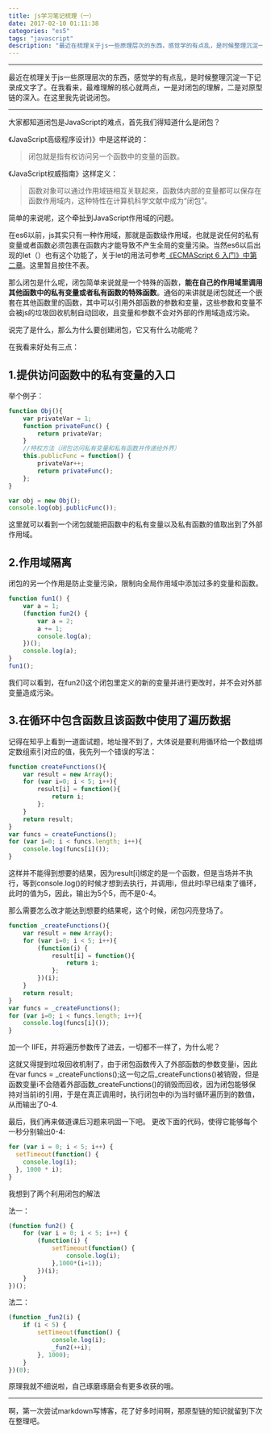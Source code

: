 ```yaml
---
title: js学习笔记梳理（一）
date: 2017-02-10 01:11:38
categories: "es5"
tags: "javascript"
description: "最近在梳理关于js一些原理层次的东西，感觉学的有点乱，是时候整理沉淀一下记录成文字了。在我看来，最难理解的核心就两点，一是对闭包的理解，二是对原型链的深入。"
---
```


---

最近在梳理关于js一些原理层次的东西，感觉学的有点乱，是时候整理沉淀一下记录成文字了。在我看来，最难理解的核心就两点，一是对闭包的理解，二是对原型链的深入。在这里我先说说闭包。

---

大家都知道闭包是JavaScript的难点，首先我们得知道什么是闭包？

《JavaScript高级程序设计)》中是这样说的：
>闭包就是指有权访问另一个函数中的变量的函数。

《JavaScript权威指南》这样定义：
>函数对象可以通过作用域链相互关联起来，函数体内部的变量都可以保存在函数作用域内，这种特性在计算机科学文献中成为“闭包”。

简单的来说呢，这个牵扯到JavaScript作用域的问题。

在es6以前，js其实只有一种作用域，那就是函数级作用域，也就是说任何的私有变量或者函数必须包裹在函数内才能导致不产生全局的变量污染。当然es6以后出现的let（）也有这个功能了，关于let的用法可参考[《ECMAScript 6 入门》中第二章](http://es6.ruanyifeng.com/#docs/let)。这里暂且按住不表。

那么闭包是什么呢，闭包简单来说就是一个特殊的函数，**能在自己的作用域里调用其他函数中的私有变量或者私有函数的特殊函数**。通俗的来讲就是闭包就还一个嵌套在其他函数里的函数，其中可以引用外部函数的参数和变量，这些参数和变量不会被js的垃圾回收机制自动回收，且变量和参数不会对外部的作用域造成污染。

说完了是什么，那么为什么要创建闭包，它又有什么功能呢？

在我看来好处有三点：

1.提供访问函数中的私有变量的入口
---

举个例子：

```javascript
function Obj(){
    var privateVar = 1;
    function privateFunc() {
        return privateVar;
    }
    //特权方法（闭包访问私有变量和私有函数并传递给外界）
    this.publicFunc = function() {
        privateVar++;
        return privateFunc();
    };
}

var obj = new Obj();
console.log(obj.publicFunc());
```

这里就可以看到一个闭包就能把函数中的私有变量以及私有函数的值取出到了外部作用域。

2.作用域隔离
---

闭包的另一个作用是防止变量污染，限制向全局作用域中添加过多的变量和函数。

```javascript
function fun1() {
    var a = 1;
    (function fun2() {
        var a = 2;
        a += 1;
        console.log(a);
    })();
    console.log(a);
}
fun1();
```

我们可以看到，在fun2()这个闭包里定义的新的变量并进行更改时，并不会对外部变量造成污染。

3.在循环中包含函数且该函数中使用了遍历数据
---

记得在知乎上看到一道面试题，地址搜不到了，大体说是要利用循环给一个数组绑定数组索引对应的值，我先列一个错误的写法：

```javascript
function createFunctions(){
    var result = new Array();
    for (var i=0; i < 5; i++){
        result[i] = function(){
            return i;
        };
    }
    return result;
}
var funcs = createFunctions();
for (var i=0; i < funcs.length; i++){
    console.log(funcs[i]());
}
```

这样并不能得到想要的结果，因为result[i]绑定的是一个函数，但是当场并不执行，等到console.log()的时候才想到去执行，并调用i，但此时i早已结束了循环，此时的值为5，因此，输出为5个5，而不是0-4。

那么需要怎么改才能达到想要的结果呢，这个时候，闭包闪亮登场了。

```javascript
function _createFunctions(){
    var result = new Array();
    for (var i=0; i < 5; i++){
        (function(i) {
            result[i] = function(){
                return i;
            };
        })(i);
    }
    return result;
}
var funcs = _createFunctions();
for (var i=0; i < funcs.length; i++){
    console.log(funcs[i]());
}
```

加一个 IIFE，并将遍历参数传了进去，一切都不一样了，为什么呢？

这就又得提到垃圾回收机制了，由于闭包函数传入了外部函数的参数变量i，因此在var funcs = \_createFunctions();这一句之后\_createFunctions()被销毁，但是函数变量i不会随着外部函数_createFunctions()的销毁而回收，因为闭包能够保持对当前i的引用，于是在真正调用时，执行闭包中的i为当时循环遍历到的数值，从而输出了0-4.

最后，我们再来做道课后习题来巩固一下吧。
更改下面的代码，使得它能够每个一秒分别输出0-4:

```javascript
for (var i = 0; i < 5; i++) {
  setTimeout(function() {
    console.log(i);
  }, 1000 * i);
}
```

我想到了两个利用闭包的解法

法一：

```javascript
(function fun2() {
    for (var i = 0; i < 5; i++) {
        (function(i) {
            setTimeout(function() {
                console.log(i);
            },1000*(i+1));
        })(i);
    }
})();
```

法二：

```javascript
(function _fun2(i) {
    if (i < 5) {
        setTimeout(function() {
            console.log(i);
            _fun2(++i);
        }, 1000);
    }
})(0);
```

原理我就不细说啦，自己琢磨琢磨会有更多收获的哦。

---

啊，第一次尝试markdown写博客，花了好多时间啊，那原型链的知识就留到下次在整理吧。
